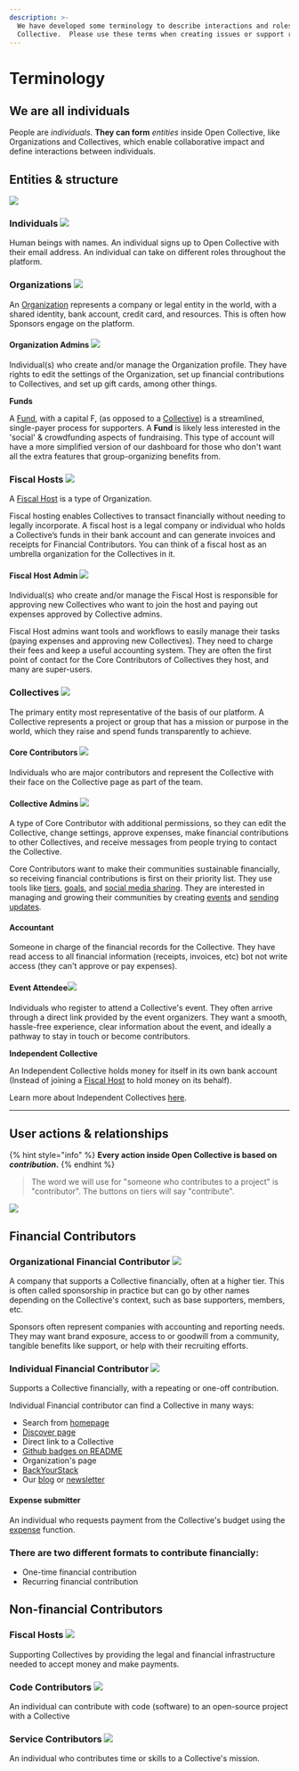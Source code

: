 ```yaml
---
description: >-
  We have developed some terminology to describe interactions and roles on Open
  Collective.  Please use these terms when creating issues or support requests.
---
```


# Terminology

## We are all individuals

People are _individuals_. **They can form** _entities_ inside Open Collective, like Organizations and Collectives, which enable collaborative impact and define interactions between individuals.

## Entities & structure

![](<../.gitbook/assets/2 (4) (1) (1) (1) (1).png>)

### Individuals ![](<../.gitbook/assets/about\_terminology\_individual\_2019-07-09 (2) (1) (1) (1) (16).png>)

Human beings with names. An individual signs up to Open Collective with their email address. An individual can take on different roles throughout the platform.

### Organizations ![](<../.gitbook/assets/about\_terminology\_organization\_2019-07-09 (1) (2) (2) (2) (2) (2) (2) (2) (1) (1) (1) (2).png>)

An [Organization](../financial-contributors/organizations/) represents a company or legal entity in the world, with a shared identity, bank account, credit card, and resources. This is often how Sponsors engage on the platform.

#### Organization Admins ![](<../.gitbook/assets/about\_terminology\_individual\_2019-07-09 (2) (1) (1) (1) (10).png>)

Individual(s) who create and/or manage the Organization profile. They have rights to edit the settings of the Organization, set up financial contributions to Collectives, and set up gift cards, among other things.

**Funds**

A [Fund](../financial-contributors/organizations/funds.md), with a capital F, (as opposed to a [Collective](terminology.md#collectives)) is a streamlined, single-payer process for supporters. A **Fund** is likely less interested in the 'social' & crowdfunding aspects of fundraising. This type of account will have a more simplified version of our dashboard for those who don't want all the extra features that group-organizing benefits from.

### Fiscal Hosts ![](<../.gitbook/assets/fiscal-host (2) (2) (2) (2) (2) (2) (2) (2) (1) (1) (1).png>)

A [Fiscal Host](../fiscal-hosts/fiscal-hosts.md) is a type of Organization.

Fiscal hosting enables Collectives to transact financially without needing to legally incorporate. A fiscal host is a legal company or individual who holds a Collective’s funds in their bank account and can generate invoices and receipts for Financial Contributors. You can think of a fiscal host as an umbrella organization for the Collectives in it.

#### **Fiscal Host Admin** ![](<../.gitbook/assets/about\_terminology\_individual\_2019-07-09 (2) (1) (1) (1) (9).png>)

Individual(s) who create and/or manage the Fiscal Host is responsible for approving new Collectives who want to join the host and paying out expenses approved by Collective admins.

Fiscal Host admins want tools and workflows to easily manage their tasks (paying expenses and approving new Collectives). They need to charge their fees and keep a useful accounting system. They are often the first point of contact for the Core Contributors of Collectives they host, and many are super-users.

### Collectives ![](<../.gitbook/assets/about\_terminology\_collective\_2019-07-09 (1) (1) (1) (1).png>)

The primary entity most representative of the basis of our platform. A Collective represents a project or group that has a mission or purpose in the world, which they raise and spend funds transparently to achieve.

#### Core Contributors ![](<../.gitbook/assets/about\_terminology\_individual\_2019-07-09 (2) (1) (1) (1).png>)

Individuals who are major contributors and represent the Collective with their face on the Collective page as part of the team.

#### Collective Admins ![](<../.gitbook/assets/about\_terminology\_individual\_2019-07-09 (2) (1) (1) (1) (7).png>)

A type of Core Contributor with additional permissions, so they can edit the Collective, change settings, approve expenses, make financial contributions to other Collectives, and receive messages from people trying to contact the Collective.

Core Contributors want to make their communities sustainable financially, so receiving financial contributions is first on their priority list. They use tools like [tiers](../collectives/collective-settings/tiers-goals.md), [goals](../collectives/collective-settings/tiers-goals.md), and [social media sharing](../collectives/collective-settings/integrations.md#twitter-integration). They are interested in managing and growing their communities by creating [events](../collectives/events.md) and [sending updates](../collectives/communication.md).

#### Accountant

Someone in charge of the financial records for the Collective. They have read access to all financial information (receipts, invoices, etc) bot not write access (they can't approve or pay expenses).

#### Event Attendee![](<../.gitbook/assets/about\_terminology\_individual\_2019-07-09 (2) (1) (1) (1) (13).png>)

Individuals who register to attend a Collective's event. They often arrive through a direct link provided by the event organizers. They want a smooth, hassle-free experience, clear information about the event, and ideally a pathway to stay in touch or become contributors.



**Independent Collective**

An Independent Collective holds money for itself in its own bank account (Instead of joining a [Fiscal Host](broken-reference) to hold money on its behalf).&#x20;

Learn more about Independent Collectives [here](broken-reference).&#x20;

****

## User actions & relationships

{% hint style="info" %}
**Every action inside Open Collective is based on **_**contribution**_**.**
{% endhint %}

> The word we will use for "someone who contributes to a project" is "contributor". The buttons on tiers will say "contribute".

![](<../.gitbook/assets/7 (2) (2) (2) (2) (2) (2) (2) (2) (1) (1) (1) (1) (2).png>)

## Financial Contributors

### **Organizational Financial Contributor** ![](<../.gitbook/assets/about\_terminology\_organization\_2019-07-09 (1) (2) (2) (2) (2) (2) (2) (2) (1) (1) (1) (1) (1).png>)

A company that supports a Collective financially, often at a higher tier. This is often called sponsorship in practice but can go by other names depending on the Collective's context, such as base supporters, members, etc.

Sponsors often represent companies with accounting and reporting needs. They may want brand exposure, access to or goodwill from a community, tangible benefits like support, or help with their recruiting efforts.

### **Individual Financial Contributor** ![](<../.gitbook/assets/about\_terminology\_individual\_2019-07-09 (2) (1) (1) (1) (6).png>)

Supports a Collective financially, with a repeating or one-off contribution.

Individual Financial contributor can find a Collective in many ways:

* Search from [homepage](https://www.opencollective.com)
* [Discover page](http://opencollective.com/discover)
* Direct link to a Collective
* [Github badges on README](../financial-contributors/website-badge.md)
* Organization's page
* [BackYourStack](https://backyourstack.com)
* Our [blog](https://blog.opencollective.com) or [newsletter](https://blog.opencollective.com/tag/newsletter/)

#### Expense submitter

An individual who requests payment from the Collective's budget using the [expense](../expenses-and-getting-paid/expenses.md) function.

### There are two different formats to contribute financially:

* One-time financial contribution
* Recurring financial contribution

## Non-financial Contributors

### Fiscal Hosts ![](<../.gitbook/assets/fiscal-host (2) (2) (2) (2) (2) (2) (2) (2) (1) (1) (1) (2).png>)

Supporting Collectives by providing the legal and financial infrastructure needed to accept money and make payments.

### Code Contributors ![](<../.gitbook/assets/about\_terminology\_individual\_2019-07-09 (2) (1) (1) (10).png>)

An individual can contribute with code (software) to an open-source project with a Collective

### Service Contributors ![](<../.gitbook/assets/about\_terminology\_individual\_2019-07-09 (2) (1) (1) (1) (1).png>)

An individual who contributes time or skills to a Collective's mission.
